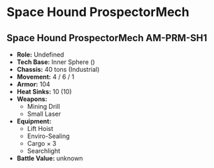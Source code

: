 # Space Hound ProspectorMech
## Space Hound ProspectorMech AM-PRM-SH1
- **Role:** Undefined
- **Tech Base:** Inner Sphere ()
- **Chassis:** 40 tons (Industrial)
- **Movement:** 4 / 6 / 1
- **Armor:** 104
- **Heat Sinks:** 10 (10)
- **Weapons:**
  - Mining Drill
  - Small Laser
- **Equipment:**
  - Lift Hoist
  - Enviro-Sealing
  - Cargo × 3
  - Searchlight
- **Battle Value:** unknown

